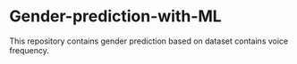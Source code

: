 # Gender-prediction-with-ML
<p>
This repository contains gender prediction based on dataset contains voice frequency. 
</p>
